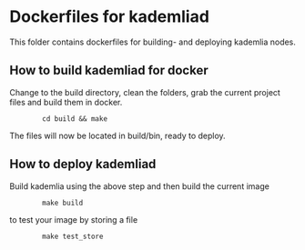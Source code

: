 # Dockerfiles for kademliad
This folder contains dockerfiles for building- and deploying kademlia nodes.

## How to build kademliad for docker
Change to the build directory, clean the folders, grab the current project files and build them in docker.
```
        cd build && make
```
The files will now be located in build/bin, ready to deploy.

## How to deploy kademliad
Build kademlia using the above step and then build the current image
```
        make build
```
to test your image by storing a file
```
        make test_store
```
